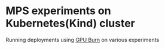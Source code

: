 # MPS experiments on Kubernetes(Kind) cluster
Running deployments using [GPU Burn](https://github.com/wilicc/gpu-burn) on various experiments

